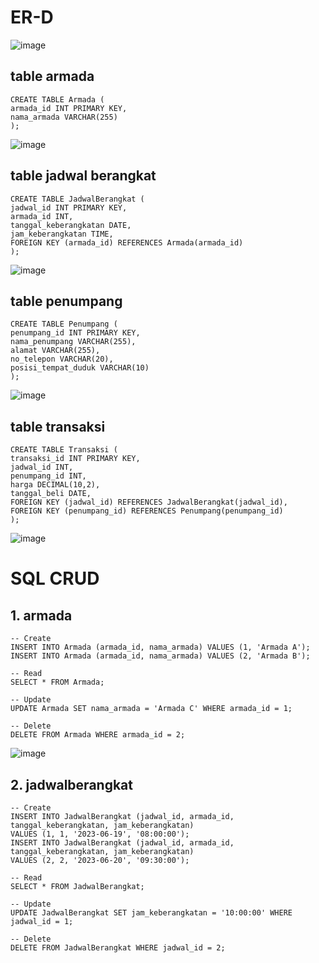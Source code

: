 # ER-D

![image](https://github.com/verz666/penjualan_tiket_bus/assets/115523263/dd0c266b-b4e5-42a2-8cd6-a8bb45248f6b)

## table armada

    CREATE TABLE Armada (
    armada_id INT PRIMARY KEY,
    nama_armada VARCHAR(255)
    );

![image](https://github.com/verz666/penjualan_tiket_bus/assets/115523263/84c902b0-495d-4136-b3f4-f748c0762480)

## table jadwal berangkat

    CREATE TABLE JadwalBerangkat (
    jadwal_id INT PRIMARY KEY,
    armada_id INT,
    tanggal_keberangkatan DATE,
    jam_keberangkatan TIME,
    FOREIGN KEY (armada_id) REFERENCES Armada(armada_id)
    );

![image](https://github.com/verz666/penjualan_tiket_bus/assets/115523263/422b1db3-0121-43f1-807d-6b7a793cdafc)

## table penumpang

    CREATE TABLE Penumpang (
    penumpang_id INT PRIMARY KEY,
    nama_penumpang VARCHAR(255),
    alamat VARCHAR(255),
    no_telepon VARCHAR(20),
    posisi_tempat_duduk VARCHAR(10)
    );

![image](https://github.com/verz666/penjualan_tiket_bus/assets/115523263/67ef10ed-715a-45c0-b884-8d360881d3bb)

## table transaksi

    CREATE TABLE Transaksi (
    transaksi_id INT PRIMARY KEY,
    jadwal_id INT,
    penumpang_id INT,
    harga DECIMAL(10,2),
    tanggal_beli DATE,
    FOREIGN KEY (jadwal_id) REFERENCES JadwalBerangkat(jadwal_id),
    FOREIGN KEY (penumpang_id) REFERENCES Penumpang(penumpang_id)
    );

![image](https://github.com/verz666/penjualan_tiket_bus/assets/115523263/85e983cd-51f5-44dd-8559-4858e4aa45d2)

# SQL CRUD

## 1. armada

    -- Create
    INSERT INTO Armada (armada_id, nama_armada) VALUES (1, 'Armada A');
    INSERT INTO Armada (armada_id, nama_armada) VALUES (2, 'Armada B');

    -- Read
    SELECT * FROM Armada;

    -- Update
    UPDATE Armada SET nama_armada = 'Armada C' WHERE armada_id = 1;

    -- Delete
    DELETE FROM Armada WHERE armada_id = 2;

![image](https://github.com/verz666/penjualan_tiket_bus/assets/115523263/6476e784-828e-4c3e-9d14-e2797fc85570)

## 2. jadwalberangkat

    -- Create
    INSERT INTO JadwalBerangkat (jadwal_id, armada_id, tanggal_keberangkatan, jam_keberangkatan)
    VALUES (1, 1, '2023-06-19', '08:00:00');
    INSERT INTO JadwalBerangkat (jadwal_id, armada_id, tanggal_keberangkatan, jam_keberangkatan)
    VALUES (2, 2, '2023-06-20', '09:30:00');

    -- Read
    SELECT * FROM JadwalBerangkat;

    -- Update
    UPDATE JadwalBerangkat SET jam_keberangkatan = '10:00:00' WHERE jadwal_id = 1;

    -- Delete
    DELETE FROM JadwalBerangkat WHERE jadwal_id = 2;


